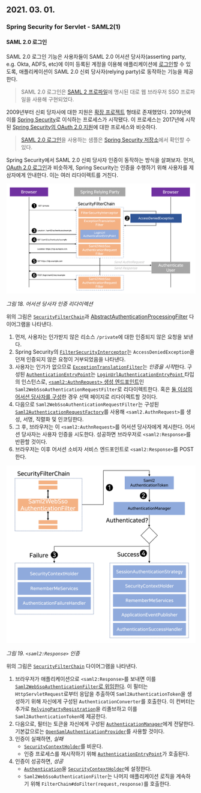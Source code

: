 ## 2021. 03. 01.

### Spring Security for Servlet - SAML2(1)

#### SAML 2.0  로그인

SAML 2.0 로그인 기능은 사용자들이 SAML 2.0 어서션 당사자(asserting party, e.g. Okta, ADFS, etc)에 이미 등록된 계정을 이용해 애플리케이션에 [로그인][flow-and-config]할 수 있도록, 애플리케이션이 SAML 2.0 신뢰 당사자(relying party)로 동작하는 기능을 제공한다.

> SAML 2.0 로그인은 [SAML 2 프로파일][saml2-profiles]에 명시된 대로 웹 브라우저 SSO 프로파일을 사용해 구현되었다. 

2009년부터 신뢰 당자사에 대한 지원은 [확장 프로젝트][spring-saml] 형태로 존재했었다. 2019년에 이를 [Spring Security][spring-security]로 이식하는 프로세스가 시작됐다. 이 프로세스는 2017년에 시작된 [Spring Security의 OAuth 2.0 지원][spring-security-oauth2]에 대한 프로세스와 비슷하다.

> [SAML 2.0 로그인][saml-login]을 사용하는 샘플은 [Spring Security 저장소][spring-security-repo]에서 확인할 수 있다.

Spring Security에서 SAML 2.0 신뢰 당사자 인증이 동작하는 방식을 살펴보자. 먼저, [OAuth 2.0  로그인][oauth2-login]과 비슷하게, Spring Security는 인증을 수행하기 위해 사용자를 제삼자에게 안내한다. 이는 여러 리다이렉트를 거친다.

![2021-03-01-fig-18](2021-03-01-fig-18.png)

*그림 18. 어서션 당사자 인증 리다이렉션*

위의 그림은 [`SecurityFilterChain`][security-filter-chain]과 [AbstractAuthenticationProcessingFilter][abstract-authentication-proecessing-filter] 다이어그램을 나타낸다.

1. 먼저, 사용자는 인가받지 않은 리소스 `/private`에 대한 인증되지 않은 요청을 보낸다.
2. Spring Security의 [`FilterSecurityInterceptor`][filter-security-interceptor]는 `AccessDeniedException`을 던져 인증되지 않은 요청이 거부되었음을 나타낸다.
3. 사용자는 인가가 없으므로 [`ExceptionTranslationFilter`][exception-translation-filter]는 *인증을 시작*한다. 구성된 [`AuthenticationEntryPoint`][authentication-entry-point]는 [`LoginUrlAuthenticationEntryPoint` ][login-url-authentication-entry-point] 타입의 인스턴스로, [`<saml2:AuthnRequest>` 생성 엔드포인트][saml2-login-sp-initiate-factory]인 `Saml2WebSsoAuthenticationRequestFilter`로 리다이렉트한다. 혹은 [둘 이상의 어서션 당사자를 구성][saml2-login-relying-party-registration-repository]한 경우 선택 페이지로 리다이렉트할 것이다.
4. 다음으로 `Saml2WebSsoAuthenticationRequestFilter`는 구성된 [`Saml2AuthenticationRequestFactory`][saml2-authentication-request-factory]를 사용해  `<saml2.AuthnRequest>`를 생성, 서명, 직렬화 및 인코딩한다.
5. 그 후, 브라우저는 이 `<saml2:AuthnRequest>`를 어서션 당사자에게 제시한다. 어서션 당사자는 사용자 인증을 시도한다. 성공하면 브라우저로 `<saml2:Response>`를 반환할 것이다.
6. 브라우저는 이후 어서션 소비자 서비스 엔드포인트로 `<saml2:Response>`를 POST한다.

![2021-03-01-fig-19](2021-03-01-fig-19.png)

*그림 19. `<saml2:Response>` 인증*

위의 그림은 [`SecurityFilterChain`][security-filter-chain] 다이어그램을 나타낸다.

1. 브라우저가 애플리케이션으로 `<saml2:Response>`를 보내면 이를 [`Saml2WebSsoAuthenticationFilter`로 위임한다][saml2-login-authenticate-response]. 이 필터는 `HttpServletRequest`로부터 응답을 추출하여 `Saml2AuthenticationToken`을 생성하기 위해 자신에게 구성된 `AuthenticationConverter`를 호출한다. 이 컨버터는 추가로 [`RelyingPartyRegistration`][relying-party-registration]을 리졸브하고 이를 `Saml2AuthenticationToken`에 제공한다.
2. 다음으로, 필터는 토큰을 자신에게 구성된 [`AuthenticationManager`][authentication-manager]에게 전달한다. 기본값으로는 [`OpenSamlAuthenticationProvider`][open-saml-authentication-provider]를 사용할 것이다.
3. 인증이 실패하면, *실패*
   * [`SecurityContextHolder`][security-context-holder]를 비운다.
   * 인증 프로세스를 재시작하기 위해 [`AuthenticationEntryPoint`][authentication-entry-point]가 호출된다.
4. 인증이 성공하면, *성공*
   * [`Authentication`][authentication]을 [`SecurityContextHolder`][security-context-holder]에 설정한다.
   * `Saml2WebSsoAuthenticationFilter`는 나머지 애플리케이션 로직을 계속하기 위해 `FilterChain#doFilter(request,response)`를 호출한다.



[flow-and-config]: https://wiki.shibboleth.net/confluence/display/CONCEPT/FlowsAndConfig
[saml2-profiles]: https://www.oasis-open.org/committees/download.php/35389/sstc-saml-profiles-errata-2.0-wd-06-diff.pdf#page=15
[spring-saml]: https://github.com/spring-projects/spring-security-saml/tree/1e013b07a7772defd6a26fcfae187c9bf661ee8f#spring-saml
[spring-security]: https://github.com/spring-projects/spring-security
[spring-security-oauth2]: https://docs.spring.io/spring-security/site/docs/5.4.1/reference/html5/#oauth2
[saml-login]: https://github.com/spring-projects/spring-security/tree/5.4.1/samples/boot/saml2login
[spring-security-repo]: https://github.com/spring-projects/spring-security/tree/5.4.1/samples
[oauth2-login]: https://docs.spring.io/spring-security/site/docs/5.4.1/reference/html5/#oauth2login
[security-filter-chain]: https://docs.spring.io/spring-security/site/docs/5.4.1/reference/html5/#servlet-securityfilterchain
[abstract-authentication-proecessing-filter]: https://docs.spring.io/spring-security/site/docs/5.4.1/reference/html5/#servlet-authentication-abstractprocessingfilter
[filter-security-interceptor]: https://docs.spring.io/spring-security/site/docs/5.4.1/reference/html5/#servlet-authorization-filtersecurityinterceptor
[exception-translation-filter]: https://docs.spring.io/spring-security/site/docs/5.4.1/reference/html5/#servlet-exceptiontranslationfilter
[authentication-entry-point]: https://docs.spring.io/spring-security/site/docs/5.4.1/reference/html5/#servlet-authentication-authenticationentrypoint
[login-url-authentication-entry-point]: https://docs.spring.io/spring-security/site/docs/current/api/org/springframework/security/web/authentication/LoginUrlAuthenticationEntryPoint.html
[saml2-login-sp-initiate-factory]: https://docs.spring.io/spring-security/site/docs/5.4.1/reference/html5/#servlet-saml2login-sp-initiated-factory
[saml2-login-relying-party-registration-repository]: https://docs.spring.io/spring-security/site/docs/5.4.1/reference/html5/#servlet-saml2login-relyingpartyregistrationrepository
[saml2-authentication-request-factory]: https://docs.spring.io/spring-security/site/docs/5.4.1/reference/html5/#servlet-saml2login-sp-initiated-factory
[saml2-login-authenticate-response]: https://docs.spring.io/spring-security/site/docs/5.4.1/reference/html5/#servlet-saml2login-authenticate-responses
[relying-party-registration]: https://docs.spring.io/spring-security/site/docs/5.4.1/reference/html5/#servlet-saml2login-relyingpartyregistration
[authentication-manager]: https://docs.spring.io/spring-security/site/docs/5.4.1/reference/html5/#servlet-authentication-providermanager
[open-saml-authentication-provider]: https://docs.spring.io/spring-security/site/docs/5.4.1/reference/html5/#servlet-saml2login-architecture
[security-context-holder]: https://docs.spring.io/spring-security/site/docs/5.4.1/reference/html5/#servlet-authentication-securitycontextholder
[authentication]: https://docs.spring.io/spring-security/site/docs/5.4.1/reference/html5/#servlet-authentication-authentication